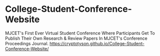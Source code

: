 # College-Student-Conference-Website
MJCET's First Ever Virtual Student Conference Where Participants Get To Publish Their Own Research & Review Papers In MJCET's Conference Proceedings Journal.
https://cryptotyson.github.io/College-Student-Conference-Website/
